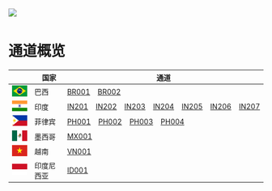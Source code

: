 # <img src="assets/images/logo.png" height=20> 
# 通道概览

||&nbsp;&nbsp;国家|通道|
|--|-------|------|
|<img src="assets/images/巴西.png">|巴西|[BR001](../apis/代收.html)&nbsp;&nbsp;&nbsp;&nbsp;[BR002](../apis/代收(skb).html)| 
|<img src="assets/images/印度.png">|印度|[IN201](../apis/代收(201).html)&nbsp;&nbsp;&nbsp;&nbsp;[IN202](../apis/代收(202).html)&nbsp;&nbsp;&nbsp;&nbsp;[IN203](../apis/代收(203).html)&nbsp;&nbsp;&nbsp;&nbsp;[IN204](../apis/代收(204).html)&nbsp;&nbsp;&nbsp;&nbsp;[IN205](../apis/代收(205).html)&nbsp;&nbsp;&nbsp;&nbsp;[IN206](../apis/代收(206).html)&nbsp;&nbsp;&nbsp;&nbsp;[IN207](../apis/代收(207).html)|
|<img src="assets/images/菲律宾.png">|菲律宾|[PH001](../apis/代收(cs).html)&nbsp;&nbsp;&nbsp;&nbsp;[PH002](../apis/代收(lf).html)&nbsp;&nbsp;&nbsp;&nbsp;[PH003](../apis/代收(rb).html)&nbsp;&nbsp;&nbsp;&nbsp;[PH004](../apis/代收(lft1).html)|
|<img src="assets/images/墨西哥.png">|墨西哥|[MX001](../apis/代收(sp).html)|
|<img src="assets/images/越南.png">|越南|[VN001](../apis/代收(ly).html)| 
|<img src="assets/images/印度尼西亚.png">|印度尼西亚|[ID001](../apis/代收(wa).html)| 
